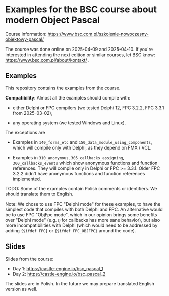 # Examples for the BSC course about modern Object Pascal

Course information: https://www.bsc.com.pl/szkolenie-nowoczesny-obiektowy-pascal/

The course was done online on 2025-04-09 and 2025-04-10. If you're interested in attending the next edition or similar courses, let BSC know: https://www.bsc.com.pl/about/kontakt/ .

## Examples

This repository contains the examples from the course.

**Compatibility**: Almost all the examples should compile with:

- either Delphi or FPC compilers (we tested Delphi 12, FPC 3.2.2, FPC 3.3.1 from 2025-03-02),

- any operating system (we tested Windows and Linux).

The exceptions are

- Examples in `140_forms_etc` and `150_data_module_using_components`, which will compile only with Delphi, as they depend on FMX / VCL.

- Examples in `310_anonymous`, `305_callbacks_assigning`, `300_callbacks_events` which show anonymous functions and function references. They will compile only in Delphi or FPC >= 3.3.1. Older FPC 3.2.2 didn't have anonymous functions and function references implemented.

TODO: Some of the examples contain Polish comments or identifiers. We should translate them to English.

Note: We chose to use FPC "Delphi mode" for these examples, to have the simplest code that compiles with both Delphi and FPC. An alternative would be to use FPC "ObjFpc mode", which in our opinion brings some benefits over "Delphi mode" (e.g. `@` for callbacks has more sane behavior), but also more incompatibilities with Delphi (which would need to be addressed by adding `{$ifdef FPC}` or `{$ifdef FPC_OBJFPC}` around the code).

## Slides

Slides from the course:

- Day 1: https://castle-engine.io/bsc_pascal_1
- Day 2: https://castle-engine.io/bsc_pascal_2

The slides are in Polish. In the future we may prepare translated English version as well.